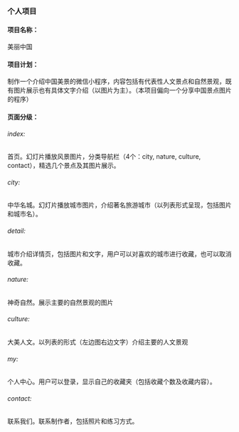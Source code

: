### 个人项目

#### 项目名称： 

美丽中国

#### 项目计划：

制作一个介绍中国美景的微信小程序，内容包括有代表性人文景点和自然景观，既有图片展示也有具体文字介绍（以图片为主）。（本项目偏向一个分享中国景点图片的程序）

#### 页面分级：

<h6>index:</h6>
    首页。幻灯片播放风景图片，分类导航栏（4个：city, nature, culture, contact），精选几个景点及其图片展示。

<h6>city:</h6>
    中华名城。幻灯片播放城市图片，介绍著名旅游城市（以列表形式呈现，包括图片和城市名）。

<h6>detail:</h6>
    城市介绍详情页，包括图片和文字，用户可以对喜欢的城市进行收藏，也可以取消收藏。

<h6>
    nature:</h6>
神奇自然。展示主要的自然景观的图片

<h6>
    culture:</h6>
    大美人文。以列表的形式（左边图右边文字）介绍主要的人文景观
    
<h6>
    my:</h6>
    个人中心。用户可以登录，显示自己的收藏夹（包括收藏个数及收藏内容）。

<h6>
    contact:</h6>
    联系我们。联系制作者，包括照片和练习方式。



